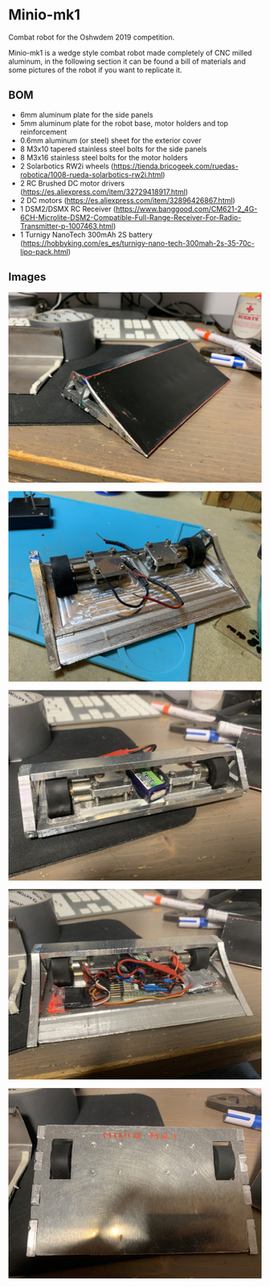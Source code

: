 # Minio-mk1

Combat robot for the Oshwdem 2019 competition.

Minio-mk1 is a wedge style combat robot made completely of CNC milled aluminum, in the following section it can be found a bill of materials and some pictures of the robot if you want to replicate it.

## BOM

* 6mm aluminum plate for the side panels
* 5mm aluminum plate for the robot base, motor holders and top reinforcement
* 0.6mm aluminum (or steel) sheet for the exterior cover
* 8 M3x10 tapered stainless steel bolts for the side panels
* 8 M3x16 stainless steel bolts for the motor holders
* 2 Solarbotics RW2i wheels (https://tienda.bricogeek.com/ruedas-robotica/1008-rueda-solarbotics-rw2i.html)
* 2 RC Brushed DC motor drivers (https://es.aliexpress.com/item/32729418917.html)
* 2 DC motors (https://es.aliexpress.com/item/32896426867.html)
* 1 DSM2/DSMX RC Receiver (https://www.banggood.com/CM621-2_4G-6CH-Microlite-DSM2-Compatible-Full-Range-Receiver-For-Radio-Transmitter-p-1007463.html)
* 1 Turnigy NanoTech 300mAh 2S battery (https://hobbyking.com/es_es/turnigy-nano-tech-300mah-2s-35-70c-lipo-pack.html)

## Images

![Minio](https://github.com/Shiul93/minio-mk1/blob/master/images/minio3.JPG?raw=true)

![Minio](https://github.com/Shiul93/minio-mk1/blob/master/images/minio5.JPG?raw=true)

![Minio](https://github.com/Shiul93/minio-mk1/blob/master/images/minio2.JPG?raw=true)

![Minio](https://github.com/Shiul93/minio-mk1/blob/master/images/minio4.JPG?raw=true)

![Minio](https://github.com/Shiul93/minio-mk1/blob/master/images/minio1.JPG?raw=true)
